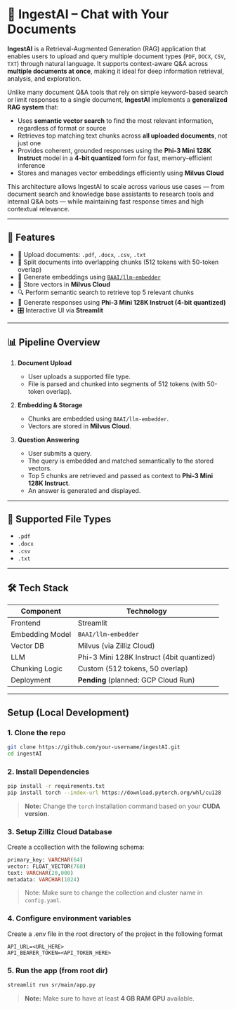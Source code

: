 # 🤖 IngestAI – Chat with Your Documents

**IngestAI** is a Retrieval-Augmented Generation (RAG) application that enables users to upload and query multiple document types (`PDF`, `DOCX`, `CSV`, `TXT`) through natural language. It supports context-aware Q&A across **multiple documents at once**, making it ideal for deep information retrieval, analysis, and exploration.

Unlike many document Q&A tools that rely on simple keyword-based search or limit responses to a single document, **IngestAI** implements a **generalized RAG system** that:

- Uses **semantic vector search** to find the most relevant information, regardless of format or source
- Retrieves top matching text chunks across **all uploaded documents**, not just one
- Provides coherent, grounded responses using the **Phi-3 Mini 128K Instruct** model in a **4-bit quantized** form for fast, memory-efficient inference
- Stores and manages vector embeddings efficiently using **Milvus Cloud**

This architecture allows IngestAI to scale across various use cases — from document search and knowledge base assistants to research tools and internal Q&A bots — while maintaining fast response times and high contextual relevance.

---

## 🧠 Features

- 📄 Upload documents: `.pdf`, `.docx`, `.csv`, `.txt`
- 🔗 Split documents into overlapping chunks (512 tokens with 50-token overlap)
- 🧬 Generate embeddings using [`BAAI/llm-embedder`](https://huggingface.co/BAAI/llm-embedder)
- 💾 Store vectors in **Milvus Cloud**
- 🔍 Perform semantic search to retrieve top 5 relevant chunks
- 🤖 Generate responses using **Phi-3 Mini 128K Instruct (4-bit quantized)**
- 🎛️ Interactive UI via **Streamlit**

---

## 📊 Pipeline Overview

1. **Document Upload**
   - User uploads a supported file type.
   - File is parsed and chunked into segments of 512 tokens (with 50-token overlap).

2. **Embedding & Storage**
   - Chunks are embedded using `BAAI/llm-embedder`.
   - Vectors are stored in **Milvus Cloud**.

3. **Question Answering**
   - User submits a query.
   - The query is embedded and matched semantically to the stored vectors.
   - Top 5 chunks are retrieved and passed as context to **Phi-3 Mini 128K Instruct**.
   - An answer is generated and displayed.

---

## 📁 Supported File Types

- `.pdf`
- `.docx`
- `.csv`
- `.txt`

---

## 🛠️ Tech Stack

| Component        | Technology                      |
|------------------|----------------------------------|
| Frontend         | Streamlit                        |
| Embedding Model  | `BAAI/llm-embedder`              |
| Vector DB        | Milvus (via Zilliz Cloud)        |
| LLM              | Phi-3 Mini 128K Instruct (4bit quantized)        |
| Chunking Logic   | Custom (512 tokens, 50 overlap)  |
| Deployment       | **Pending** (planned: GCP Cloud Run) |

---

## Setup (Local Development)

### 1. Clone the repo

```bash
git clone https://github.com/your-username/ingestAI.git
cd ingestAI
```

### 2. Install Dependencies

```bash
pip install -r requirements.txt
pip install torch --index-url https://download.pytorch.org/whl/cu128
```
> **Note:** Change the `torch` installation command based on your **CUDA version**.

### 3. Setup Zilliz Cloud Database
Create a ccollection with the following schema:
```sql
primary_key: VARCHAR(64)
vector: FLOAT_VECTOR(768)
text: VARCHAR(20,000)
metadata: VARCHAR(1024)
```
> Note: Make sure to change the collection and cluster name in `config.yaml`.

### 4. Configure environment variables

Create a .env file in the root directory of the project in the following format
```env
API_URL=<URL_HERE>
API_BEARER_TOKEN=<API_TOKEN_HERE>
```

### 5. Run the app (from root dir)
```bash
streamlit run sr/main/app.py
```

> **Note:** Make sure to have at least **4 GB RAM GPU** available.